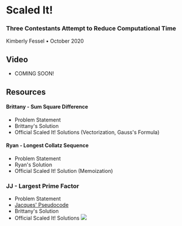 # Scaled It! 
### Three Contestants Attempt to Reduce Computational Time
Kimberly Fessel • October 2020 

## Video 
- COMING SOON!

## Resources

#### Brittany - Sum Square Difference

- Problem Statement
- Brittany's Solution
- Official Scaled It! Solutions (Vectorization, Gauss's Formula)

#### Ryan - Longest Collatz Sequence

- Problem Statement
- Ryan's Solution
- Official Scaled It! Solution (Memoization)

### JJ - Largest Prime Factor

- Problem Statement
- [Jacques' Pseudocode](jacques_pseudocode.png)
- Brittany's Solution
- Official Scaled It! Solutions <img src="https://render.githubusercontent.com/render/math?math=\mathcal{O}(N)\text{ and }\mathcal{O}\sqrt(N)">
